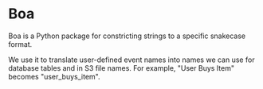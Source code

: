 # Boa

Boa is a Python package for constricting strings to a specific snakecase format.

We use it to translate user-defined event names into names we can use for database tables and in S3 file names. For example, "User Buys Item" becomes "user_buys_item".
